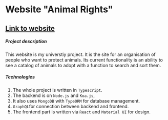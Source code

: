 # Website "Animal Rights"

## [Link to website](https://animal-rights.herokuapp.com/)

##### Project description

This website is my universtiy project. It is the site for an organisation of people who want to protect animals. Its current functionality
is an ability to see a catalog of animals to adopt with a function to search and sort them.

##### Technologies

1. The whole project is written in `Typescript`. 
2. The backend is on `Node.js` and `Koa.js`, 
3. It also uses `MongoDB` with `TypeORM` for database management.
4. `GraphQL`for connection between backend and frontend.  
5. The frontend part is written via `React` and `Material UI` for design.
